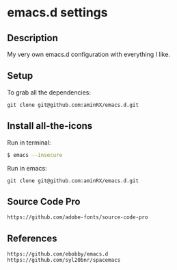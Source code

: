 # emacs.d settings

## Description

My very own emacs.d configuration with everything I like.

## Setup

To grab all the dependencies:

    git clone git@github.com:aminRX/emacs.d.git

## Install all-the-icons

Run in terminal:

```sh
$ emacs --insecure
```

Run in emacs:

    git clone git@github.com:aminRX/emacs.d.git

## Source Code Pro

    https://github.com/adobe-fonts/source-code-pro

## References
```
https://github.com/ebobby/emacs.d
https://github.com/syl20bnr/spacemacs
```
